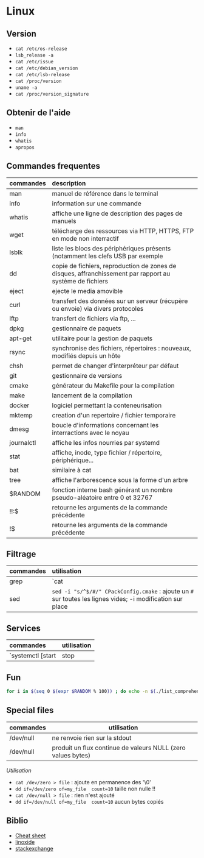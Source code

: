 # Linux

## Version

- ```cat /etc/os-release```
- ```lsb_release -a```
- ```cat /etc/issue```
- ```cat /etc/debian_version```
- ```cat /etc/lsb-release```
- ```cat /proc/version```
- ```uname -a```
- ```cat /proc/version_signature```


## Obtenir de l'aide

- `man`
- `info`
- `whatis`
- `apropos`

## Commandes frequentes

|commandes|description|
|:---------|:-----------|
|man|manuel de référence dans le terminal|
|info|information sur une commande|
|whatis|affiche une ligne de description des pages de manuels|
|wget|télécharge des ressources via HTTP, HTTPS, FTP en mode non interractif|
|lsblk|liste les blocs des périphériques présents (notamment les clefs USB par exemple|
|dd|copie de fichiers, reproduction de zones de disques, affranchissement par rapport au système de fichiers|
|eject|ejecte le media amovible|
|curl|transfert des données sur un serveur (récupère ou envoie) via divers protocoles|
|lftp|transfert de fichiers via ftp, ...|
|dpkg|gestionnaire de paquets|
|apt-get|utilitaire pour la gestion de paquets|
|rsync|synchronise des fichiers, répertoires : nouveaux, modifiés depuis un hôte|
|chsh|permet de changer d'interpréteur par défaut|
|git|gestionnaire de versions|
|cmake|générateur du Makefile pour la compilation|
|make|lancement de la compilation|
|docker|logiciel permettant la conteneurisation|
|mktemp|creation d'un repertoire / fichier temporaire|
|dmesg|boucle d'informations concernant les interractions avec le noyau|
|journalctl|affiche les infos nourries par systemd|
|stat|affiche, inode, type fichier / répertoire, périphérique...|
|bat|similaire à cat|
|tree|affiche l'arborescence sous la forme d'un arbre|
|$RANDOM|fonction interne bash générant un nombre pseudo-aléatoire entre 0 et 32767|
|!!:$|retourne les arguments de la commande précédente|
|!$|retourne les arguments de la commande précédente|

## Filtrage

|commandes|utilisation|
|:---------|:-----------|
|grep|`cat <file> | grep "\S"` : supprime toutes les lignes vides|
|sed|`sed -i "s/^$/#/" CPackConfig.cmake` : ajoute un `#` sur toutes les lignes vides; -i modification sur place|

## Services

|commandes|utilisation|
|:---------|:-----------|
|`systemctl [start|stop|status|enable|disable|is-enabled] <nom_service>.service` | actions sur un service `<nom_service>` (enable : at boot time)|

## Fun

```bash
for i in $(seq 0 $(expr $RANDOM % 100)) ; do echo -n $(./list_comprehension_2.py) ; done ; echo
```

## Special files


|commandes|utilisation|
|---------|-----------|
|/dev/null|ne renvoie rien sur la stdout|
|/dev/null|produit un flux continue de valeurs NULL (zero values bytes)

_Utilisation_

- `cat /dev/zero > file` : ajoute en permanence des '\0'
- `dd if=/dev/zero of=my_file  count=10` taille non nulle !!
- `cat /dev/null > file` : rien n'est ajouté
- `dd if=/dev/null of=my_file  count=10` aucun bytes copiés

## Biblio

- [Cheat sheet](http://cb.vu/unixtoolbox.xhtml)
- [linoxide](https://linoxide.com/linux-how-to/enable-disable-services-ubuntu-systemd-upstart/)
- [stackexchange](https://unix.stackexchange.com/questions/254384/difference-between-dev-null-and-dev-zero)
